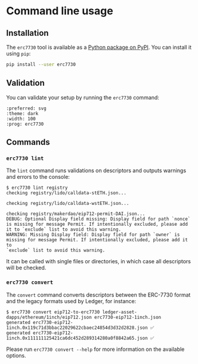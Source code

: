 # Command line usage

## Installation

The `erc7730` tool is available as a [Python package on PyPI](https://pypi.org/project/erc7730). You can install it
using `pip`:

```bash
pip install --user erc7730
```

## Validation

You can validate your setup by running the `erc7730` command:

```{typer} erc7730.main.app
:preferred: svg
:theme: dark
:width: 100
:prog: erc7730
```

## Commands

### `erc7730 lint`

The `lint` command runs validations on descriptors and outputs warnings and errors to the console:
```shell
$ erc7730 lint registry
checking registry/lido/calldata-stETH.json...

checking registry/lido/calldata-wstETH.json...

checking registry/makerdao/eip712-permit-DAI.json...
DEBUG: Optional Display field missing: Display field for path `nonce` is missing for message Permit. If intentionally excluded, please add
it to `exclude` list to avoid this warning.
WARNING: Missing Display field: Display field for path `owner` is missing for message Permit. If intentionally excluded, please add it to
`exclude` list to avoid this warning.
```

It can be called with single files or directories, in which case all descriptors will be checked.

### `erc7730 convert`

The `convert` command converts descriptors between the ERC-7730 format and the legacy formats used by Ledger, for
instance:
```shell
$ erc7730 convert eip712-to-erc7730 ledger-asset-dapps/ethereum/1inch/eip712.json erc7730-eip712-1inch.json
generated erc7730-eip712-1inch.0x119c71d3bbac22029622cbaec24854d3d32d2828.json ✅
generated erc7730-eip712-1inch.0x111111125421ca6dc452d289314280a0f8842a65.json ✅
```

Please run `erc7730 convert --help` for more information on the available options.
